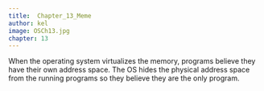 ```yaml
---
title:  Chapter_13_Meme
author: kel
image: OSCh13.jpg
chapter: 13
---
```

When the operating system virtualizes the memory, programs believe they have their own address space. The OS hides the physical address space from the running programs so they believe they are the only program.